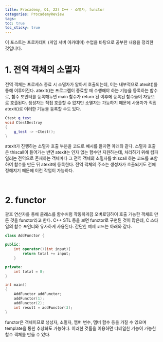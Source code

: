 ```yaml
---
title: Procademy, Q1, 22) C++ - 소멸자, functor
categories: ProcademyReview
tags: 
toc: true
toc_sticky: true
---
```


이 포스트는 프로카데미 (게임 서버 아카데미) 수업을 바탕으로 공부한 내용을 정리한 것입니다. 

# **1. 전역 객체의 소멸자**

전역 객체는 프로세스 종료 시 소멸자가 알아서 호출되는데, 이는 내부적으로 atexit()를 통해 이루어진다. atexit()는 프로그램이 종료할 때 수행해야 하는 기능을 등록하는 함수로, 함수 포인터를 등록해두면 main 함수가 return 된 이후에 등록된 함수들이 자동으로 호출된다. 생성자는 직접 호출할 수 없지만 소멸자는 가능하기 때문에 사용자가 직접 atexit()로 이러한 기능을 등록할 수도 있다. 

```c++
Ctest g_test
void CtestDestroy
{
	g_test -> ~Ctest();
}
```
atexit가 진행하는 소멸자 호출 부분을 코드로 예시를 들자면 아래와 같다. 소멸자 호출은 thiscall이 들어가는 반면 atexit는 인자 없는 함수만 지원하는데, 처리하기 위해 컴파일러는 전역으로 존재하는 객체마다 그 전역 객체의 소멸자를 thiscall 하는 코드를 포함하여 함수를 만든 뒤 atexit에 등록한다. 전역 객체의 주소는 생성자가 호출되기도 전에 정해지기 때문에 이런 작업이 가능하다.

<br/>

# **2. functor**

괄호 연산자를 통해 클래스를 함수처럼 작동하게끔 오버로딩하여 호출 가능한 객체로 만든 것을 functor라고 한다. C++ STL 등을 보면 functor로 구현된 것이 많은데, C 스타일의 함수 포인터와 유사하게 사용된다. 간단한 예제 코드는 아래와 같다. 

```c++
class AddFunctor {

public:
	int operator()(int input){
		return total += input;
	}

private:
	int total = 0;
}

int main()
{
	AddFunctor addFunctor;
	addFunctor(1);
	addFunctor(2);
	int result = addFunctor(3);
}
```

functor은 객체이므로 생성자, 소멸자, 멤버 변수, 멤버 함수 등을 가질 수 있으며 template을 통한 추상화도 가능하다. 이러한 것들을 이용하면 디테일한 기능이 가능한 함수 객체를 만들 수 있다. 